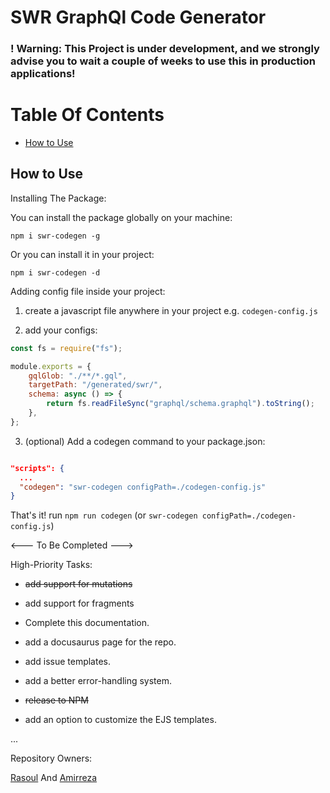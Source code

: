 # SWR GraphQl Code Generator

### ! Warning: This Project is **under development**, and we strongly advise you to wait a couple of weeks to use this in **production applications**!

# Table Of Contents

<!-- TOC -->

- [How to Use](#how-to-use)

<!-- TOC -->

## How to Use

Installing The Package:

You can install the package globally on your machine:

    npm i swr-codegen -g

Or you can install it in your project:

    npm i swr-codegen -d

Adding config file inside your project:

1. create a javascript file anywhere in your project e.g. `codegen-config.js`

2. add your configs:

```js
const fs = require("fs");

module.exports = {
	gqlGlob: "./**/*.gql",
	targetPath: "/generated/swr/",
	schema: async () => {
		return fs.readFileSync("graphql/schema.graphql").toString();
	},
};
```

3. (optional) Add a codegen command to your package.json:

```json

"scripts": {
  ...
  "codegen": "swr-codegen configPath=./codegen-config.js"
}

```

That's it! run `npm run codegen` (or `swr-codegen configPath=./codegen-config.js`)

<--- To Be Completed --->

High-Priority Tasks:

- ~~add support for mutations~~

- add support for fragments

- Complete this documentation.

- add a docusaurus page for the repo.

- add issue templates.

- add a better error-handling system.

- ~~release to NPM~~

- add an option to customize the EJS templates.

...

Repository Owners:

[Rasoul](https://github.com/rasoulm777) And [Amirreza](https://github.com/amirrezaDev1378)
